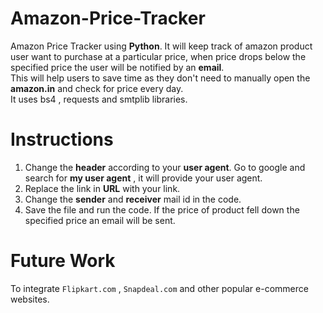 # Amazon-Price-Tracker

Amazon Price Tracker using **Python**. It will keep track of amazon product user want to purchase at a particular price, when price drops below the specified price the user will be notified by an **email**.  
This will help users to save time as they don't need to manually open the **amazon.in** and check for price every day.  
It uses bs4 , requests and smtplib libraries.

# Instructions
1. Change the **header** according to your **user agent**. Go to google and search for **my user agent** , it will provide your user agent.  
2. Replace the link in **URL** with your link.  
3. Change the **sender** and **receiver** mail id in the code.  
4. Save the file and run the code. If the price of product fell down the specified price an email will be sent.

# Future Work
To integrate ```Flipkart.com``` , ```Snapdeal.com``` and other popular e-commerce websites.  

